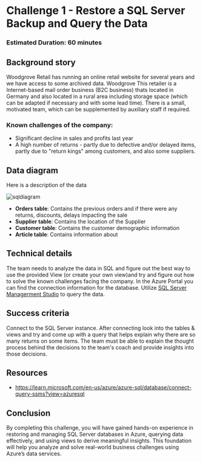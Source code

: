 # Challenge 1 - Restore a SQL Server Backup and Query the Data

### Estimated Duration: 60 minutes

## Background story

Woodgrove Retail has running an online retail website for several years and we have access to some archived data. Woodgrove This retailer  is a Internet-based mail order business (B2C business) thats located in Germany and also located in a rural area including storage space (which can be adapted if necessary and with some lead time). There is a small, motivated team, which can be supplemented by auxiliary staff if required.

### Known challenges of the company:

* Significant decline in sales and profits last year
* A high number of returns - partly due to defective and/or delayed items, partly due to "return kings" among customers, and also some suppliers.



## Data diagram

Here is a description of the data

![sqldiagram](images/sqldiagram.png)

* **Orders table**: Contains the previous orders and if there were any returns, discounts, delays impacting the sale
* **Supplier table**: Contains the location of the Supplier
* **Customer table**: Contains the customer demographic information
* **Article table**: Contains information about

## Technical details

The team needs to analyze the data in SQL and figure out the best way to use the provided View (or create your own view)and try and figure out how to solve the known challenges facing the company.
In the Azure Portal you can find the connection information for the database. Utilize [SQL Server Managerment Studio](https://learn.microsoft.com/en-us/sql/ssms/download-sql-server-management-studio-ssms?view=sql-server-ver16) to query the data. 



## Success criteria

Connect to the SQL Server instance. After connecting look into the tables & views and try and come up with a query that helps explain why there are so many returns on some items. The team must be able to explain the thought process behind the decisions to the team's coach and provide insights into those decisions. 

## Resources


- https://learn.microsoft.com/en-us/azure/azure-sql/database/connect-query-ssms?view=azuresql

## Conclusion

By completing this challenge, you will have gained hands-on experience in restoring and managing SQL Server databases in Azure, querying data effectively, and using views to derive meaningful insights. This foundation will help you analyze and solve real-world business challenges using Azure’s data services.


